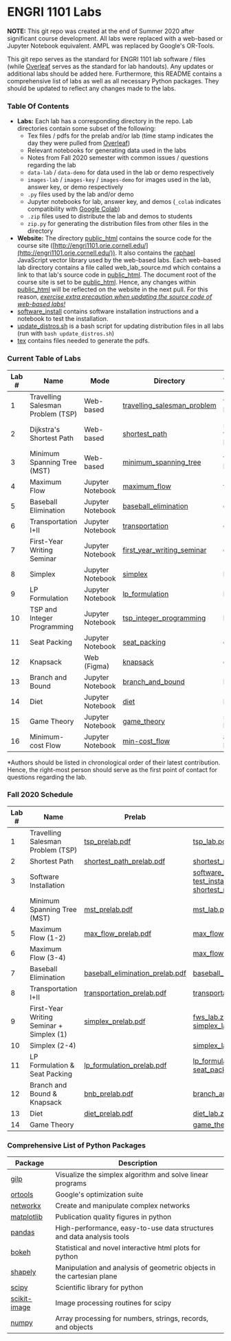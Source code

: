 ENGRI 1101 Labs
===============

**NOTE:** This git repo was created at the end of Summer 2020 after significant course development. All labs were replaced with a web-based or Jupyter Notebook equivalent. AMPL was replaced by Google's OR-Tools.

This git repo serves as the standard for ENGRI 1101 lab software / files (while [Overleaf](https://www.overleaf.com/project/5ecf1b879f37710001f9f54d) serves as the standard for lab handouts). Any updates or additional labs should be added here. Furthermore, this README contains a comprehensive list of labs as well as all necessary Python packages. They should be updated to reflect any changes made to the labs.

### Table Of Contents

- **Labs:** Each lab has a corresponding directory in the repo. Lab directories contain some subset of the following:
    - Tex files / pdfs for the prelab and/or lab (time stamp indicates the day they were pulled from [Overleaf](https://www.overleaf.com/project/5ecf1b879f37710001f9f54d))
    - Relevant notebooks for generating data used in the labs
    - Notes from Fall 2020 semester with common issues / questions regarding the lab
    - `data-lab` / `data-demo` for data used in the lab or demo respectively
    - `images-lab` / `images-key` / `images-demo` for images used in the lab, answer key, or demo respectively
    - `.py` files used by the lab and/or demo
    - Jupyter notebooks for lab, answer key, and demos (`_colab` indicates compatibility with [Google Colab](https://colab.research.google.com/notebooks/intro.ipynb))
    - `.zip` files used to distribute the lab and demos to students
    - `zip.py` for generating the distribution files from other files in the directory
- **Website:** The directory [public_html](public_html) contains the source code for the course site ([http://engri1101.orie.cornell.edu/](http://engri1101.orie.cornell.edu/)). It also contains the [raphael](https://github.com/DmitryBaranovskiy/raphael) JavaScript vector library used by the web-based labs. Each web-based lab directory contains a file called web_lab_source.md which contains a link to that lab's source code in [public_html](public_html). The document root of the course site is set to be [public_html](public_html). Hence, any changes within [public_html](public_html) will be reflected on the website in the next pull. For this reason, <ins> *exercise extra precaution when updating the source code of web-based labs!* </ins>
- [software_install](software_install) contains software installation instructions and a notebook to test the installation.
- [update_distros.sh](update_distros.sh) is a bash script for updating distribution files in all labs (run with `bash update_distros.sh`)
- [tex](tex) contains files needed to generate the pdfs.

### Current Table of Labs

| Lab # | Name                              | Mode             | Directory                                                  | Author(s) NetID* |
|-------|-----------------------------------|------------------|------------------------------------------------------------|------------------|
| 1     | Travelling Salesman Problem (TSP) | Web-based        | [travelling_salesman_problem](travelling_salesman_problem) | tw454 + hwr26    |
| 2     | Dijkstra's Shortest Path          | Web-based        | [shortest_path](shortest_path)                             | sea78, tw454 + hwr26    |
| 3     | Minimum Spanning Tree (MST)       | Web-based        | [minimum_spanning_tree](minimum_spanning_tree)             | tw454 + hwr26    |
| 4     | Maximum Flow                      | Jupyter Notebook | [maximum_flow](maximum_flow)                               | fms9             |
| 5     | Baseball Elimination              | Jupyter Notebook | [baseball_elimination](baseball_elimination)               | qz245            |
| 6     | Transportation I+II               | Jupyter Notebook | [transportation](transportation)                           | qz245            |
| 7     | First-Year Writing Seminar        | Jupyter Notebook | [first_year_writing_seminar](first_year_writing_seminar)   | qz245            |
| 8     | Simplex                           | Jupyter Notebook | [simplex](simplex)                                         | hwr26            |
| 9     | LP Formulation                    | Jupyter Notebook | [lp_formulation](lp_formulation)                           | hwr26            |
| 10     | TSP and Integer Programming       | Jupyter Notebook | [tsp_integer_programming](tsp_integer_programming)         | hwr26            |
| 11    | Seat Packing                      | Jupyter Notebook | [seat_packing](seat_packing)                               | qz245            |
| 12    | Knapsack                          | Web (Figma)      | [knapsack](knapsack)                                       | qz245            |
| 13    | Branch and Bound                  | Jupyter Notebook | [branch_and_bound](branch_and_bound)                       | hwr26            |
| 14    | Diet                              | Jupyter Notebook | [diet](diet)                                               | hwr26            |
| 15    | Game Theory                       | Jupyter Notebook | [game_theory](game_theory)                                 | sea78 + hwr26    |
| 16    | Minimum-cost Flow                 | Jupyter Notebook | [min-cost_flow](min-cost_flow)                             | aaj54 + hwr26    |

*Authors should be listed in chronological order of their latest contribution. Hence, the right-most person should serve as the first point of contact for questions regarding the lab.

### Fall 2020 Schedule

| Lab # | Name                              | Prelab                                                                                 | Lab |
|-------|-----------------------------------|----------------------------------------------------------------------------------------|-----|
| 1     | Travelling Salesman Problem (TSP) | [tsp_prelab.pdf](travelling_salesman_problem/tsp_prelab_tex_2020-12-3/tsp_prelab.pdf)  | [tsp_lab.pdf](travelling_salesman_problem/tsp_lab_tex_2020-12-3/tsp_lab.pdf) |
| 2     | Shortest Path                     | [shortest_path_prelab.pdf](shortest_path/shortest_path_prelab_tex_2020-12-3/shortest_path_prelab.pdf) |[shortest_path_lab.pdf](shortest_path/shortest_path_lab_tex_2020-12-3/shortest_path_lab.pdf) |
| 3     | Software Installation             |   |  [software_install.pdf](software_install/software_install_tex/software_install.pdf) <br/> [test_install.ipynb](software_install/test_install.ipynb) <br/> [shortest_path_demo.zip](shortest_path/shortest_path_demo.zip) |
| 4     | Minimum Spanning Tree (MST)       | [mst_prelab.pdf](minimum_spanning_tree/mst_prelab_tex_2020-12-3/mst_prelab.pdf) | [mst_lab.pdf](minimum_spanning_tree/mst_lab_tex_2020-12-3/mst_lab.pdf) |
| 5     | Maximum Flow (1-2)                | [max_flow_prelab.pdf](maximum_flow/max_flow_prelab_tex_2020-12-3/max_flow_prelab.pdf) | [max_flow_lab.zip](maximum_flow/max_flow_lab.zip) |
| 6     | Maximum Flow (3-4)                | | [max_flow_lab_part3-4.zip](maximum_flow/max_flow_lab_part3-4.zip) |
| 7     | Baseball Elimination              | [baseball_elimination_prelab.pdf](baseball_elimination/baseball_elimination_prelab_tex_2020-12-3/baseball_elimination_prelab.pdf) | [baseball_elimination_lab.zip](baseball_elimination/baseball_elimination_lab.zip) |
| 8     | Transportation I+II               | [transportation_prelab.pdf](transportation/transportation_prelab_tex_2020-12-3/transportation_prelab.pdf) | [transportation_lab.ipynb](transportation/transportation_lab.ipynb) |
| 9     | First-Year Writing Seminar + Simplex (1) | [simplex_prelab.pdf](simplex/simplex_prelab_tex_2020-12-3/simplex_prelab.pdf) | [fws_lab.zip](first_year_writing_seminar/fws_lab.zip) <br/> [simplex_lab.ipynb](simplex/simplex_lab.ipynb) |
| 10    | Simplex (2-4)                     | | [simplex_lab.ipynb](simplex/simplex_lab.ipynb) |
| 11    | LP Formulation & Seat Packing     | [lp_formulation_prelab.pdf](lp_formulation/lp_formulation_prelab_tex_2020-12-3/lp_formulation_prelab.pdf) | [lp_formulation_lab.ipynb](lp_formulation/lp_formulation_lab.ipynb) <br/> [seat_packing_lab.zip](seat_packing/seat_packing_lab.zip) |
| 12    | Branch and Bound & Knapsack       | [bnb_prelab.pdf](branch_and_bound/bnb_prelab_tex_2020-12-3/bnb_prelab.pdf) | [branch_and_bound_lab.zip](branch_and_bound/branch_and_bound_lab.zip) |
| 13    | Diet                              |  [diet_prelab.pdf](diet/diet_prelab_tex_2020-12-8/diet_prelab.pdf) | [diet_lab.zip](diet/diet_lab.zip) |
| 14    | Game Theory                       | | [game_theory_lab.zip](game_theory/game_theory_lab.zip)  |

### Comprehensive List of Python Packages

| Package                                                      | Description                                                            |
|--------------------------------------------------------------|------------------------------------------------------------------------|
| [gilp](https://github.com/henryrobbins/gilp)                 | Visualize the simplex algorithm and solve linear programs              |
| [ortools](https://github.com/google/or-tools)                | Google's optimization suite                                            |
| [networkx](https://github.com/networkx/networkx)             | Create and manipulate complex networks                                 |
| [matplotlib](https://github.com/matplotlib/matplotlib)       | Publication quality figures in python                                  |
| [pandas](https://github.com/pandas-dev/pandas)               | High-performance, easy-to-use data structures and data analysis tools  |
| [bokeh](https://github.com/bokeh/bokeh)                      | Statistical and novel interactive html plots for python                |
| [shapely](https://github.com/Toblerity/Shapely)              | Manipulation and analysis of geometric objects in the cartesian plane |
| [scipy](https://github.com/scipy/scipy)                      | Scientific library for python                                          |
| [scikit-image](https://github.com/scikit-image/scikit-image) | Image processing routines for scipy                                    |
| [numpy](https://github.com/numpy/numpy)                      | Array processing for numbers, strings, records, and objects            |